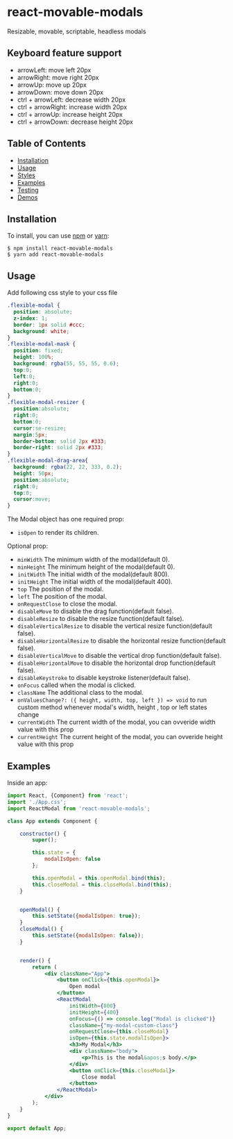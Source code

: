 # react-movable-modals
Resizable, movable, scriptable, headless modals

## Keyboard feature support
- arrowLeft: move left 20px
- arrowRight: move right 20px
- arrowUp: move up 20px
- arrowDown: move down 20px
- ctrl + arrowLeft: decrease width 20px
- ctrl + arrowRight: increase width 20px
- ctrl + arrowUp: increase height 20px
- ctrl + arrowDown: decrease height 20px

## Table of Contents

* [Installation](#installation)
* [Usage](#usage)
* [Styles](#styles)
* [Examples](#examples)
* [Testing](#testing)
* [Demos](#demos)

## Installation

To install, you can use [npm](https://npmjs.org/) or [yarn](https://yarnpkg.com):


    $ npm install react-movable-modals
    $ yarn add react-movable-modals


## Usage
Add following css style to your css file
```css
.flexible-modal {
  position: absolute;
  z-index: 1;
  border: 1px solid #ccc;
  background: white;
}
.flexible-modal-mask {
  position: fixed;
  height: 100%;
  background: rgba(55, 55, 55, 0.6);
  top:0;
  left:0;
  right:0;
  bottom:0;
}
.flexible-modal-resizer {
  position:absolute;
  right:0;
  bottom:0;
  cursor:se-resize;
  margin:5px;
  border-bottom: solid 2px #333;
  border-right: solid 2px #333;
}
.flexible-modal-drag-area{
  background: rgba(22, 22, 333, 0.2);
  height: 50px;
  position:absolute;
  right:0;
  top:0;
  cursor:move;
}
```

The Modal object has one required prop:

- `isOpen` to render its children.

Optional prop:

- `minWidth` The minimum width of the modal(default 0).
- `minHeight` The minimum height of the modal(default 0).
- `initWidth` The initial width of the modal(default 800).
- `initHeight` The initial width of the modal(default 400).
- `top` The position of the modal.
- `left` The position of the modal.
- `onRequestClose` to close the modal.
- `disableMove` to disable the drag function(default false).
- `disableResize` to disable the resize function(default false).
- `disableVerticalResize` to disable the vertical resize function(default false).
- `disableHorizontalResize` to disable the horizontal resize function(default false).
- `disableVerticalMove` to disable the vertical drop function(default false).
- `disableHorizontalMove` to disable the horizontal drop function(default false).
- `disableKeystroke` to disable keystroke listener(default false).
- `onFocus` called when the modal is clicked.
- `className` The additional class to the modal.
- `onValuesChange?: ({ height, width, top, left }) => void` to run custom method whenever modal's width, height , top or left states change
- `currentWidth` The current width of the modal, you can ovveride width value with this prop
- `currentHeight` The current height of the modal, you can ovveride height value with this prop


## Examples

Inside an app:

```jsx
import React, {Component} from 'react';
import './App.css';
import ReactModal from 'react-movable-modals';

class App extends Component {

    constructor() {
        super();

        this.state = {
            modalIsOpen: false
        };

        this.openModal = this.openModal.bind(this);
        this.closeModal = this.closeModal.bind(this);
    }


    openModal() {
        this.setState({modalIsOpen: true});
    }
    closeModal() {
        this.setState({modalIsOpen: false});
    }


    render() {
        return (
            <div className="App">
                <button onClick={this.openModal}>
                    Open modal
                </button>
                <ReactModal 
                    initWidth={800} 
                    initHeight={400} 
                    onFocus={() => console.log("Modal is clicked")}
                    className={"my-modal-custom-class"}
                    onRequestClose={this.closeModal} 
                    isOpen={this.state.modalIsOpen}>
                    <h3>My Modal</h3>
                    <div className="body">
                        <p>This is the modal&apos;s body.</p>
                    </div>
                    <button onClick={this.closeModal}>
                        Close modal
                    </button>
                </ReactModal>
            </div>
        );
    }
}

export default App;

```
